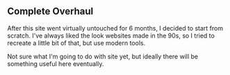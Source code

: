 ## Complete Overhaul

<!-- body -->

After this site went virtually untouched for 6 months, I decided to start from
scratch. I've always liked the look websites made in the 90s, so I tried to
recreate a little bit of that, but use modern tools.

Not sure what I'm going to do with site yet, but ideally there will be something
useful here eventually.


